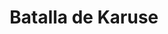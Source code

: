 ﻿---
title: "Batalla de Karuse"
permalink: periodes_918.html
layout: periode
dataInici: 1270-02-16
sidebar: periodes
pares:
  - 917:
    title: "Cruzada de Livonia"
    dataInici: "(1198)"
    dataFi: "(1290)"

fills:
jocsPrincipals:
jocsEscenaris:
jocsEpoca:
  - title: "Battles on the Ice"
    bggId: 223590
    escenari: "Karuse"
    dataInici: 
    dataFi: 

jocsEpocaEscenaris:
---
